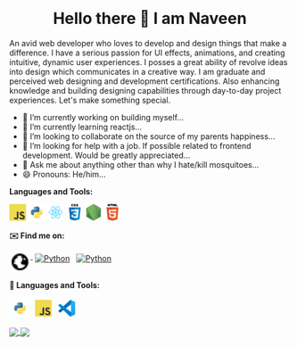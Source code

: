 <svg fill="none" viewBox="0 0 800 400" width="800" height="400" xmlns="http://www.w3.org/2000/svg">
  <foreignObject width="100%" height="100%">
    </foreignObject>
</svg>

<h1 align="center">Hello there 👋 I am Naveen</h1>

An avid web developer who loves to develop and design things that make a difference. 
I have a serious passion for UI effects, animations, and creating intuitive, dynamic user experiences.
I posses a great ability of revolve ideas into design which communicates in a creative way.
I am graduate and perceived web designing and development certifications.
Also enhancing knowledge and building designing capabilities through day-to-day project experiences.
Let's make something special.

- 🔭 I’m currently working on building myself...
- 🌱 I’m currently learning reactjs...
- 👯 I’m looking to collaborate on the source of my parents happiness...
- 🤔 I’m looking for help with a job. If possible related to frontend development. Would be greatly appreciated...
- 💬 Ask me about anything other than why I hate/kill mosquitoes...
- 😄 Pronouns: He/him...
<!-- - ⚡ Fun fact: ... -->


**Languages and Tools:**  

<code><img height="30" src="https://raw.githubusercontent.com/github/explore/80688e429a7d4ef2fca1e82350fe8e3517d3494d/topics/javascript/javascript.png"></code>
<code><img height="30" src="https://raw.githubusercontent.com/github/explore/80688e429a7d4ef2fca1e82350fe8e3517d3494d/topics/python/python.png"></code>
<code><img height="30" src="https://raw.githubusercontent.com/github/explore/80688e429a7d4ef2fca1e82350fe8e3517d3494d/topics/react/react.png"></code>
<code><img height="30" src="https://raw.githubusercontent.com/github/explore/5c058a388828bb5fde0bcafd4bc867b5bb3f26f3/topics/css/css.png"></code>
<code><img height="30" src="https://raw.githubusercontent.com/github/explore/80688e429a7d4ef2fca1e82350fe8e3517d3494d/topics/nodejs/nodejs.png"></code>
<code><img height="30" src="https://raw.githubusercontent.com/github/explore/80688e429a7d4ef2fca1e82350fe8e3517d3494d/topics/html/html.png"></code>


**✉️ Find me on:**
<p align="">
 <a href="https://github.com/naveen444" target="_blank" rel="noopener noreferrer"> <img src="https://raw.githubusercontent.com/iconic/open-iconic/master/svg/globe.svg" alt="Python" height="30" style="vertical-align:top; margin:4px"> </a>
 <a href="https://www.linkedin.com/in/naveenk444/" target="_blank" rel="noopener noreferrer"> <img src="https://cdn.jsdelivr.net/npm/simple-icons@v3/icons/linkedin.svg" alt="Python" height="30" style="vertical-align:top; margin:4px"></a>
 <a href="mailto:naveen.bunty444@gmail.com"> <img src="https://cdn.jsdelivr.net/npm/simple-icons@v3/icons/gmail.svg" alt="Python" height="30" style="vertical-align:top; margin:4px"></a>
</p>


**🧰 Languages and Tools:**
<p align="">
<img src="https://raw.githubusercontent.com/github/explore/80688e429a7d4ef2fca1e82350fe8e3517d3494d/topics/python/python.png" alt="Python" height="30" style="vertical-align:top; margin:4px">
<img src="https://raw.githubusercontent.com/github/explore/80688e429a7d4ef2fca1e82350fe8e3517d3494d/topics/javascript/javascript.png" alt="Javascript" height="30" style="vertical-align:top; margin:4px">
<img src="https://raw.githubusercontent.com/github/explore/80688e429a7d4ef2fca1e82350fe8e3517d3494d/topics/visual-studio-code/visual-studio-code.png" alt="VS Code" height="30" style="vertical-align:top; margin:4px">
</p>

<a href="https://github.com/anuraghazra/github-readme-stats">
  <img align="center" src="https://github-readme-stats.vercel.app/api?username=naveen444&&show_icons=true&title_color=5ADBFF&icon_color=FE5F00&text_color=5ADBFF&border_color=fe5f00&bg_color=45,151515,0A0A0A" />
</a>
<a href="https://github.com/anuraghazra/convoychat">
  <img align="center" src="https://github-readme-stats.vercel.app/api/top-langs/?username=naveen444&&layout=compact&&show_icons=true&title_color=5ADBFF&icon_color=FE5F00&text_color=5ADBFF&border_color=fe5f00&bg_color=45,151515,0A0A0A" />
</a>

<!-- <img src=""> -->

<!-- [![Top Langs](https://github-readme-stats.vercel.app/api/top-langs/?username=naveen444&&layout=compact)](https://github.com/anuraghazra/github-readme-stats) -->
